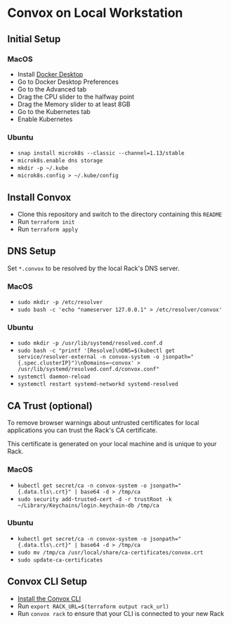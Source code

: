 # Convox on Local Workstation

## Initial Setup

### MacOS

- Install [Docker Desktop](https://www.docker.com/products/docker-desktop)
- Go to Docker Desktop Preferences
- Go to the Advanced tab
- Drag the CPU slider to the halfway point
- Drag the Memory slider to at least 8GB
- Go to the Kubernetes tab
- Enable Kubernetes

### Ubuntu

- `snap install microk8s --classic --channel=1.13/stable`
- `microk8s.enable dns storage`
- `mkdir -p ~/.kube`
- `microk8s.config > ~/.kube/config`

## Install Convox

- Clone this repository and switch to the directory containing this `README`
- Run `terraform init`
- Run `terraform apply`

## DNS Setup

Set `*.convox` to be resolved by the local Rack's DNS server.

### MacOS

- `sudo mkdir -p /etc/resolver`
- `sudo bash -c 'echo "nameserver 127.0.0.1" > /etc/resolver/convox'`

### Ubuntu

- `sudo mkdir -p /usr/lib/systemd/resolved.conf.d`
- `sudo bash -c "printf '[Resolve]\nDNS=$(kubectl get service/resolver-external -n convox-system -o jsonpath="{.spec.clusterIP}")\nDomains=~convox' > /usr/lib/systemd/resolved.conf.d/convox.conf"`
- `systemctl daemon-reload`
- `systemctl restart systemd-networkd systemd-resolved`

## CA Trust (optional)

To remove browser warnings about untrusted certificates for local applications
you can trust the Rack's CA certificate.

This certificate is generated on your local machine and is unique to your Rack.

### MacOS

- `kubectl get secret/ca -n convox-system -o jsonpath="{.data.tls\.crt}" | base64 -d > /tmp/ca`
- `sudo security add-trusted-cert -d -r trustRoot -k ~/Library/Keychains/login.keychain-db /tmp/ca`

### Ubuntu

- `kubectl get secret/ca -n convox-system -o jsonpath="{.data.tls\.crt}" | base64 -d > /tmp/ca`
- `sudo mv /tmp/ca /usr/local/share/ca-certificates/convox.crt`
- `sudo update-ca-certificates`

## Convox CLI Setup

- [Install the Convox CLI](../../docs/guides/installation/cli.md)
- Run `export RACK_URL=$(terraform output rack_url)`
- Run `convox rack` to ensure that your CLI is connected to your new Rack